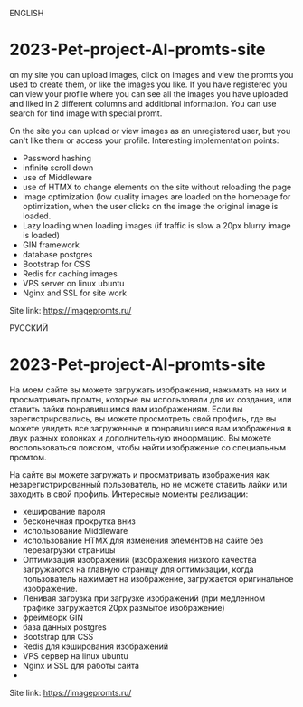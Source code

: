 ENGLISH
# 2023-Pet-project-AI-promts-site
on my site you can upload images, click on images and view the promts you used to create them, or like the images you like. If you have registered you can view your profile where you can see all the images you have uploaded and liked in 2 different columns and additional information. You can use search for find image with special promt.

On the site you can upload or view images as an unregistered user, but you can't like them or access your profile.
Interesting implementation points:
- Password hashing
- infinite scroll down
- use of Middleware 
- use of HTMX to change elements on the site without reloading the page
- Image optimization (low quality images are loaded on the homepage for optimization, when the user clicks on the image the original image is loaded.
- Lazy loading when loading images (if traffic is slow a 20px blurry image is loaded)
- GIN framework 
- database postgres 
- Bootstrap for CSS
- Redis for caching images
- VPS server on linux ubuntu
- Nginx and SSL for site work

Site link: https://imagepromts.ru/

РУССКИЙ
# 2023-Pet-project-AI-promts-site
На моем сайте вы можете загружать изображения, нажимать на них и просматривать промты, которые вы использовали для их создания, или ставить лайки понравившимся вам изображениям. Если вы зарегистрировались, вы можете просмотреть свой профиль, где вы можете увидеть все загруженные и понравившиеся вам изображения в двух разных колонках и дополнительную информацию. Вы можете воспользоваться поиском, чтобы найти изображение со специальным промтом.

На сайте вы можете загружать и просматривать изображения как незарегистрированный пользователь, но не можете ставить лайки или заходить в свой профиль.
Интересные моменты реализации:
- хеширование пароля
- бесконечная прокрутка вниз
- использование Middleware 
- использование HTMX для изменения элементов на сайте без перезагрузки страницы
- Оптимизация изображений (изображения низкого качества загружаются на главную страницу для оптимизации, когда пользователь нажимает на изображение, загружается оригинальное изображение.
- Ленивая загрузка при загрузке изображений (при медленном трафике загружается 20px размытое изображение)
- фреймворк GIN 
- база данных postgres 
- Bootstrap для CSS
- Redis для кэширования изображений
- VPS сервер на linux ubuntu
- Nginx и SSL для работы сайта
- 
Site link: https://imagepromts.ru/
